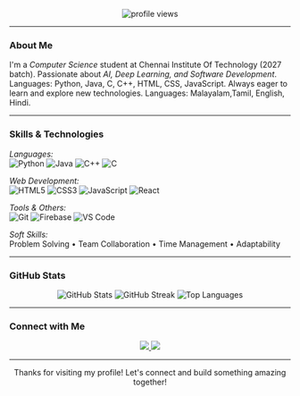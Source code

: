 <p align="center">
  <img src="https://komarev.com/ghpvc/?username=Vikas AK ff001&label=Profile%20views&color=0e75b6&style=flat" alt="profile views" />
</p>

---

###  About Me

 I'm a *Computer Science* student at Chennai Institute Of Technology (2027 batch).
 Passionate about *AI, Deep Learning, and Software Development*.
 Languages: Python, Java, C, C++, HTML, CSS, JavaScript.
 Always eager to learn and explore new technologies.
 Languages: Malayalam,Tamil, English, Hindi.

---

###  Skills & Technologies

*Languages:*  
![Python](https://img.shields.io/badge/Python-3776AB?style=for-the-badge&logo=python&logoColor=white) 
![Java](https://img.shields.io/badge/Java-007396?style=for-the-badge&logo=java&logoColor=white)
![C++](https://img.shields.io/badge/C++-00599C?style=for-the-badge&logo=cplusplus&logoColor=white)
![C](https://img.shields.io/badge/C-00599C?style=for-the-badge&logo=c&logoColor=white)

*Web Development:*  
![HTML5](https://img.shields.io/badge/HTML5-E34F26?style=for-the-badge&logo=html5&logoColor=white) 
![CSS3](https://img.shields.io/badge/CSS3-1572B6?style=for-the-badge&logo=css3&logoColor=white)
![JavaScript](https://img.shields.io/badge/JavaScript-F7DF1E?style=for-the-badge&logo=javascript&logoColor=black)
![React](https://img.shields.io/badge/React-20232A?style=for-the-badge&logo=react&logoColor=61DAFB)

*Tools & Others:*  
![Git](https://github.com/akvikas)
![Firebase](https://img.shields.io/badge/Firebase-FFCA28?style=for-the-badge&logo=firebase&logoColor=black)
![VS Code](https://img.shields.io/badge/VS%20Code-007ACC?style=for-the-badge&logo=visual-studio-code&logoColor=white)

*Soft Skills:*  
Problem Solving • Team Collaboration • Time Management • Adaptability

---



###  GitHub Stats

<p align="center">
  <img src="https://github-readme-stats.vercel.app/api?username=sivakarthi2005&show_icons=true&theme=tokyonight" alt="GitHub Stats" />
  <img src="https://github-readme-streak-stats.herokuapp.com/?user=sivakarthi2005&theme=tokyonight" alt="GitHub Streak" />
  <img src="https://github-readme-stats.vercel.app/api/top-langs/?username=sivakarthi2005&layout=compact&theme=tokyonight" alt="Top Languages" />
</p>

---

###  Connect with Me

<p align="center">
  <a href="mailto:akvikas14@gamil.com">
    <img src="https://img.shields.io/badge/Gmail-D14836?style=for-the-badge&logo=gmail&logoColor=white"/>
  </a>
  <a href=[https://www.linkedin.com/in/ak-vikas-346446291/]
    <img src="https://img.shields.io/badge/LinkedIn-0077B5?style=for-the-badge&logo=linkedin&logoColor=white"/>
  </a>
  <a href="tel:+918939705744">
    <img src="https://img.shields.io/badge/Call%20Me-0A66C2?style=for-the-badge&logo=phone&logoColor=white"/>
  </a>
</p>

---

<p align="center"> Thanks for visiting my profile! Let's connect and build something amazing together! </p>
